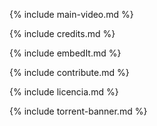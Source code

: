 
{% include main-video.md %}

<!-- content -->

{% include credits.md %}

{% include embedIt.md %}

{% include contribute.md %}

{% include licencia.md %}

{% include torrent-banner.md %}

<!-- /content -->

<!-- scripts -->

<!-- <link rel="stylesheet" type="text/css" href="style.css"> -->

<link rel="stylesheet" type="text/css" href="background-video.css">

<!-- emoji styles -->
<link rel="stylesheet" type="text/css" href="https://afeld.github.io/emoji-css/emoji.css">

<!-- run main script -->
<script type="text/javascript" src='main.js'></script>
